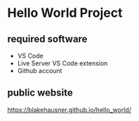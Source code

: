 # Hello World Project

## required software

- VS Code
- Live Server VS Code extension
- Github account

## public website

https://blakehausner.github.io/hello_world/
